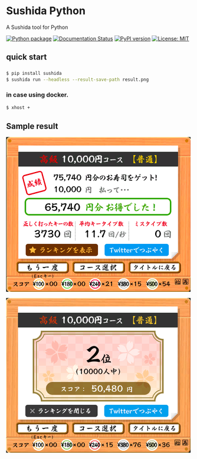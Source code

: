 # Sushida Python
A Sushida tool for Python

[![Python package](https://github.com/kagemeka/sushida-python/actions/workflows/python-package.yml/badge.svg)](https://github.com/kagemeka/sushida-python/actions/workflows/python-package.yml)
[![Documentation Status](https://readthedocs.org/projects/sushida/badge/?version=latest)](https://sushida.readthedocs.io/en/latest/?badge=latest)
[![PyPI version](https://badge.fury.io/py/sushida.svg)](https://badge.fury.io/py/sushida)
[![License: MIT](https://img.shields.io/badge/License-MIT-yellow.svg)](https://opensource.org/licenses/MIT)

      

## quick start
###
```sh
$ pip install sushida
$ sushida run --headless --result-save-path result.png
```

### in case using docker.
```sh
$ xhost +
```



## Sample result

![score](./docs/static/score.png)

![rank](./docs/static/rank.png)
